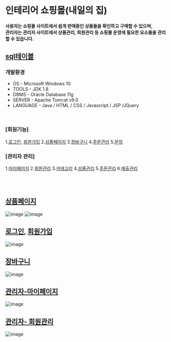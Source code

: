 # 인테리어 쇼핑몰(내일의 집)

#### 사용자는 쇼핑몰 사이트에서 쉽게 판매중인 상품들을 확인하고 구매할 수 있으며,<br/>관리자는 관리자 사이트에서 상품관리, 회원관리 등 쇼핑몰 운영에 필요한 요소들을 관리 할 수 있습니다. 


## [sql테이블](https://github.com/adbackend/Interior-Platform/blob/master/src/main/webapp/sql/LastEdit_table.sql)<br/>


### 개발환경
* OS - Microsoft Windows 10
* TOOLS - JDK 1.8
* DBMS - Oracle Database 11g
* SERVER - Apache Tomcat v9.0
* LANGUAGE - Java / HTML / CSS / Javascript / JSP /JQuery

<br>

### [회원기능] 
1.[로그인](https://github.com/adbackend/Interior-Platform/tree/master/src/main/java/kr/spring/login), [회원가입](https://github.com/adbackend/Interior-Platform/tree/master/src/main/java/kr/spring/member) 
2.[상품페이지](https://github.com/adbackend/Interior-Platform/tree/master/src/main/java/kr/spring/product)
3.[장바구니](https://github.com/adbackend/Interior-Platform/tree/master/src/main/java/kr/spring/cart) 
4.[주문관리](https://github.com/adbackend/Interior-Platform/tree/master/src/main/java/kr/spring/order)
5.[문의](https://github.com/adbackend/Interior-Platform/tree/master/src/main/java/kr/spring/qna)

### [관리자 관리]
1.[마이페이지](https://github.com/adbackend/Interior-Platform/tree/master/src/main/java/kr/spring/adminInfo)
2.[회원관리](https://github.com/adbackend/Interior-Platform/tree/master/src/main/java/kr/spring/adminMember)
3.[카테고리](https://github.com/adbackend/Interior-Platform/tree/master/src/main/java/kr/spring/category_top)
4.[상품관리](https://github.com/adbackend/Interior-Platform/tree/master/src/main/java/kr/spring/product)
5.[주문관리](https://github.com/adbackend/Interior-Platform/tree/master/src/main/java/kr/spring/order)
6.[매출관리](https://github.com/adbackend/Interior-Platform/tree/master/src/main/java/kr/spring/adminRevenue)

<br><br>

 ## [상품페이지](https://github.com/adbackend/Interior-Platform/tree/master/src/main/webapp/WEB-INF/views/shop)<br>
![image](https://user-images.githubusercontent.com/94349690/147401592-f5c00fa9-dfc6-4131-b466-60b05d88065b.png)
![image](https://user-images.githubusercontent.com/94349690/147401611-35171fe1-67d3-4ef2-9cdf-8f663b8e6951.png)
<br>

## [로그인](https://github.com/adbackend/Interior-Platform/tree/master/src/main/java/kr/spring/login), [회원가입](https://github.com/adbackend/Interior-Platform/tree/master/src/main/java/kr/spring/member)<br>
![image](https://user-images.githubusercontent.com/94349690/150127873-5f5eb3c8-3f09-4050-855d-0906cba11f2f.png)<br>

## [장바구니](https://github.com/adbackend/Interior-Platform/blob/master/src/main/webapp/WEB-INF/views/shop/cart.jsp)
![image](https://user-images.githubusercontent.com/94349690/150133442-5bcd8e4b-d1cd-42f9-9980-9aadd3ff36b5.png)


## [관리자-마이페이지](https://github.com/adbackend/Interior-Platform/tree/master/src/main/webapp/WEB-INF/views/adminInfo)<br>
![image](https://user-images.githubusercontent.com/94349690/150128102-8ab4e915-55c8-49fc-9c15-133df41f5780.png)

## [관리자- 회원관리](https://github.com/adbackend/Interior-Platform/tree/master/src/main/webapp/WEB-INF/views/adminMember)<br>
![image](https://user-images.githubusercontent.com/94349690/150128146-0a3575f7-1bc1-48d2-b9a8-33990d92c4c7.png) <br>






